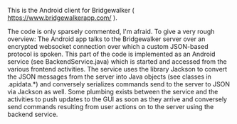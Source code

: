 This is the Android client for Bridgewalker ( https://www.bridgewalkerapp.com/ ).

The code is only sparsely commented, I'm afraid. To give a very rough overview:
The Android app talks to the Bridgewalker server over an encrypted websocket
connection over which a custom JSON-based protocol is spoken. This part of the
code is implemented as an Android service (see BackendService.java) which is
started and accessed from the various frontend activities. The service uses the
library Jackson to convert the JSON messages from the server into Java objects
(see classes in .apidata.*) and conversely serializes commands send to the
server to JSON via Jackson as well. Some plumbing exists between the service
and the activities to push updates to the GUI as soon as they arrive and
conversely send commands resulting from user actions on to the server using the
backend service.
